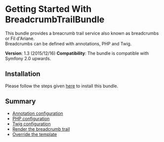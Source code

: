 Getting Started With BreadcrumbTrailBundle
==========================================

This bundle provides a breacrumb trail service also known as breadcrumbs or Fil d'Ariane.  
Breadcrumbs can be defined with annotations, PHP and Twig.

**Version**: 1.3 (2015/12/16) 
**Compatibility**: The bundle is compatible with Symfony 2.0 upwards.

## Installation

Please follow the steps given [here](https://github.com/Abhoryo/APYBreadcrumbTrailBundle/blob/master/Resources/doc/installation.md) to install this bundle.

## Summary

 - [Annotation configuration](Resources/doc/annotation_configuration.md)
 - [PHP configuration](Resources/doc/php_configuration.md)
 - [Twig configuration](Resources/doc/twig_configuration.md)
 - [Render the breadcrumb trail](Resources/doc/rendering.md)
 - [Override the template](Resources/doc/override_template.md)

